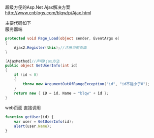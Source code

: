 超级方便的Asp.Net  Ajax解决方案  
http://www.cnblogs.com/blqw/p/Ajax.html

主要代码如下  
服务器端
```csharp
protected void Page_Load(object sender, EventArgs e)
{
	Ajax2.Register(this);//注册当前页面
}

[AjaxMethod]//声明Ajax方法
public object GetUserInfo(int id)
{
	if (id < 0)
	{
		throw new ArgumentOutOfRangeException("id", "id不能小于0");
	}
	return new { ID = id, Name = "blqw" + id };
}
```
web页面 直接调用  
```javascript
function getUser(id) {
	var user = GetUserInfo(id);
	alert(user.Name);
}
```